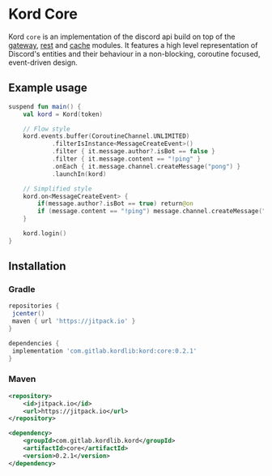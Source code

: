 # Kord Core

Kord `core` is an implementation of the discord api build on top of the [gateway](https://gitlab.com/kordlib/kord/tree/master/gateway), 
[rest](https://gitlab.com/kordlib/kord/tree/master/rest) and [cache](https://gitlab.com/kordlib/cache) modules. It features a high level representation of Discord's entities and their behaviour
in a non-blocking, coroutine focused, event-driven design.

## Example usage

```kotlin
suspend fun main() {
    val kord = Kord(token)

    // Flow style
    kord.events.buffer(CoroutineChannel.UNLIMITED)
            .filterIsInstance<MessageCreateEvent>()
            .filter { it.message.author?.isBot == false }
            .filter { it.message.content == "!ping" }
            .onEach { it.message.channel.createMessage("pong") }
            .launchIn(kord)

    // Simplified style
    kord.on<MessageCreateEvent> {
        if(message.author?.isBot == true) return@on
        if (message.content == "!ping") message.channel.createMessage("pong")
    }

    kord.login()
}
```

## Installation

### Gradle

```groovy
repositories {
 jcenter()
 maven { url 'https://jitpack.io' }
}
```

```groovy
dependencies {
 implementation 'com.gitlab.kordlib:kord:core:0.2.1'
}
```

### Maven

```xml
<repository>
    <id>jitpack.io</id>
    <url>https://jitpack.io</url>
</repository>
```

```xml
<dependency>
    <groupId>com.gitlab.kordlib.kord</groupId>
    <artifactId>core</artifactId>
    <version>0.2.1</version>
</dependency>
```